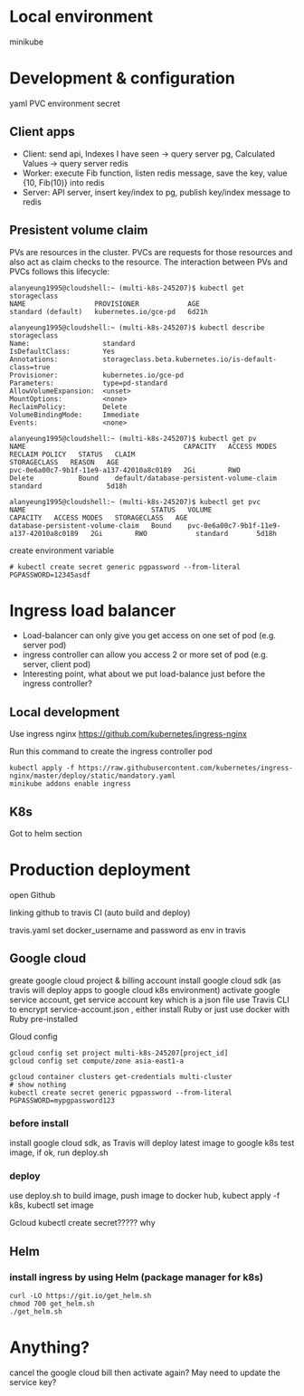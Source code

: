 # Local environment
minikube

# Development & configuration
yaml
PVC
environment
secret

## Client apps
* Client: send api, Indexes I have seen -> query server pg, Calculated Values -> query server redis
* Worker: execute Fib function, listen redis message, save the key, value {10, Fib(10)} into redis
* Server: API server, insert key/index to pg, publish key/index message to redis

## Presistent volume claim
PVs are resources in the cluster. PVCs are requests for those resources and also act as claim checks to the resource. The interaction between PVs and PVCs follows this lifecycle:


```
alanyeung1995@cloudshell:~ (multi-k8s-245207)$ kubectl get storageclass
NAME                 PROVISIONER            AGE
standard (default)   kubernetes.io/gce-pd   6d21h
```
```
alanyeung1995@cloudshell:~ (multi-k8s-245207)$ kubectl describe storageclass
Name:                  standard
IsDefaultClass:        Yes
Annotations:           storageclass.beta.kubernetes.io/is-default-class=true
Provisioner:           kubernetes.io/gce-pd
Parameters:            type=pd-standard
AllowVolumeExpansion:  <unset>
MountOptions:          <none>
ReclaimPolicy:         Delete
VolumeBindingMode:     Immediate
Events:                <none>
```
```
alanyeung1995@cloudshell:~ (multi-k8s-245207)$ kubectl get pv
NAME                                       CAPACITY   ACCESS MODES   RECLAIM POLICY   STATUS   CLAIM                                      STORAGECLASS   REASON   AGE
pvc-0e6a00c7-9b1f-11e9-a137-42010a8c0189   2Gi        RWO            Delete           Bound    default/database-persistent-volume-claim   standard                5d18h

alanyeung1995@cloudshell:~ (multi-k8s-245207)$ kubectl get pvc
NAME                               STATUS   VOLUME                                     CAPACITY   ACCESS MODES   STORAGECLASS   AGE
database-persistent-volume-claim   Bound    pvc-0e6a00c7-9b1f-11e9-a137-42010a8c0189   2Gi        RWO            standard       5d18h
```

create environment variable
```
# kubectl create secret generic pgpassword --from-literal PGPASSWORD=12345asdf
```
# Ingress load balancer
* Load-balancer can only give you get access on one set of pod (e.g. server pod)
* ingress controller can allow you access 2 or more set of pod (e.g. server, client pod)
* Interesting point, what about we put load-balance just before the ingress controller?

## Local development
Use ingress nginx
https://github.com/kubernetes/ingress-nginx

Run this command to create the ingress controller pod
```
kubectl apply -f https://raw.githubusercontent.com/kubernetes/ingress-nginx/master/deploy/static/mandatory.yaml
minikube addons enable ingress
```

## K8s
Got to helm section


# Production deployment
open Github

linking github to travis CI (auto build and deploy)

travis.yaml
set docker_username and password as env in travis

## Google cloud
greate google cloud project & billing account
install google cloud sdk (as travis will deploy apps to google cloud k8s environment)
activate google service account, get service account key which is a json file
use Travis CLI to encrypt service-account.json , either install Ruby or just use docker with Ruby pre-installed

Gloud config
```
gcloud config set project multi-k8s-245207[project_id]
gcloud config set compute/zone asia-east1-a

gcloud container clusters get-credentials multi-cluster
# show nothing
kubectl create secret generic pgpassword --from-literal PGPASSWORD=mypgpassword123
```
### before install
install google cloud sdk, as Travis will deploy latest image to google k8s 
test image, if ok, run deploy.sh

### deploy
use deploy.sh to build image, push image to docker hub, kubect apply -f k8s, kubectl set image

Gcloud kubectl create secret????? why


## Helm
### install ingress by using Helm (package manager for k8s)
```
curl -LO https://git.io/get_helm.sh
chmod 700 get_helm.sh
./get_helm.sh
```







# Anything? 
cancel the google cloud bill then activate again? May need to update the service key?
